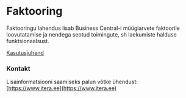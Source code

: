 # Faktooring

Faktooringu lahendus lisab Business Central-i müügiarvete faktoorile loovutatamise ja nendega seotud toimingute, sh laekumiste halduse funktsionaalsust.

[Kasutusjuhend](help.md)

### Kontakt

Lisainformatsiooni saamiseks palun võtke ühendust:  
[https://www.itera.ee](https://www.itera.ee)
